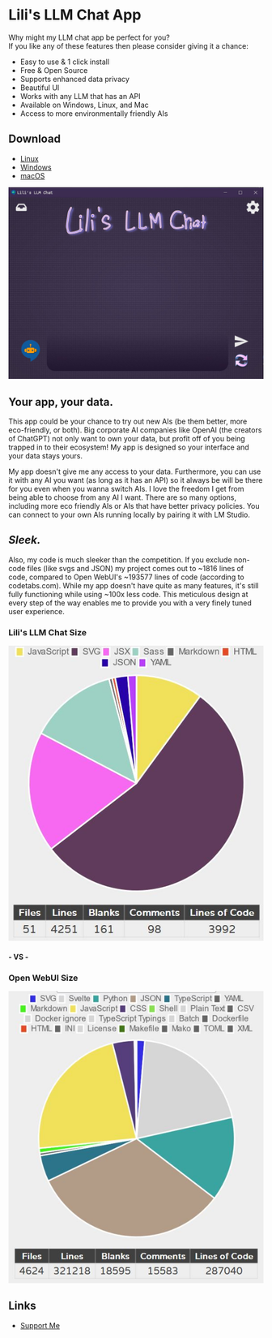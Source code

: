 # Lili's LLM Chat App
Why might my LLM chat app be perfect for you?  
If you like any of these features then please consider giving it a chance:

*   Easy to use & 1 click install
*   Free & Open Source
*   Supports enhanced data privacy
*   Beautiful UI
*   Works with any LLM that has an API
*   Available on Windows, Linux, and Mac
*   Access to more environmentally friendly AIs

Download
--------

*   [Linux](https://github.com/L1lith/Lilis-LLM-Chat/releases/download/v1.1.0/lilis-llm-chat-1.1.0-x86_64.AppImage)
*   [Windows](https://github.com/L1lith/Lilis-LLM-Chat/releases/download/v1.1.0/lilis-llm-chat-setup-1.1.0.exe)
*   [macOS](https://github.com/L1lith/Lilis-LLM-Chat/releases/download/v1.1.0/lilis-llm-chat-1.1.0.dmg)

![](https://github.com/L1lith/Lilis-LLM-Chat/blob/main/readme-assets/lilis-llm-ui-preview.JPG)

Your app, your data.
--------------------

This app could be your chance to try out new AIs (be them better, more eco-friendly, or both). Big corporate AI companies like OpenAI (the creators of ChatGPT) not only want to own your data, but profit off of you being trapped in to their ecosystem! My app is designed so your interface and your data stays yours.  
  
My app doesn't give me any access to your data. Furthermore, you can use it with any AI you want (as long as it has an API) so it always be will be there for you even when you wanna switch AIs. I love the freedom I get from being able to choose from any AI I want. There are so many options, including more eco friendly AIs or AIs that have better privacy policies. You can connect to your own AIs running locally by pairing it with LM Studio.

*Sleek.*
------

Also, my code is much sleeker than the competition. If you exclude non-code files (like svgs and JSON) my project comes out to ~1816 lines of code, compared to Open WebUI's ~193577 lines of code (according to codetabs.com). While my app doesn't have quite as many features, it's still fully functioning while using ~100x less code. This meticulous design at every step of the way enables me to provide you with a very finely tuned user experience.

### Lili's LLM Chat Size
![](https://github.com/L1lith/Lilis-LLM-Chat/blob/main/readme-assets/lilis-llm-loc.JPG) 
#### **- VS -**
### Open WebUI Size
![](https://github.com/L1lith/Lilis-LLM-Chat/blob/main/readme-assets/open-webui-loc.JPG)

Links
-----
*   [Support Me](https://webslc.com/links)